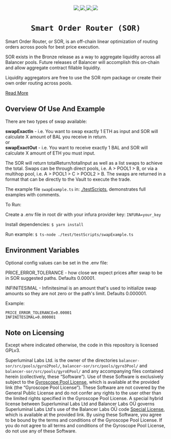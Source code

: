 <p align="center">
  <a href="https://circleci.com/gh/balancer-labs/balancer-sor">
    <img src="https://circleci.com/gh/balancer-labs/balancer-sor.svg?style=svg&circle-token=33636208d3161f79ff283b29c8dba9841bda8931" />
  </a>
  <a href="https://coveralls.io/github/balancer-labs/balancer-sor">
    <img src="https://coveralls.io/repos/github/balancer-labs/balancer-sor/badge.svg?t=7avwwt" />
  </a>
  <a href="https://www.gnu.org/licenses/gpl-3.0">
    <img src="https://img.shields.io/badge/License-GPLv3-green.svg" />
  </a>
  <a href="https://www.npmjs.com/package/@balancer-labs/sor">
    <img src="https://img.shields.io/badge/npm-v0.2.4-blue.svg?style=flat-square" />
  </a>
</p>

<h1 align=center><code>Smart Order Router (SOR)</code></h1>

Smart Order Router, or SOR, is an off-chain linear optimization of routing orders across pools for best price execution.

SOR exists in the Bronze release as a way to aggregate liquidity across all Balancer pools. Future releases of Balancer will accomplish this on-chain and allow aggregate contract fillable liquidity.

Liquidity aggregators are free to use the SOR npm package or create their own order routing across pools.

[Read More](https://docs.balancer.fi/developers/smart-order-router)

## Overview Of Use And Example

There are two types of swap available:

**swapExactIn** - i.e. You want to swap exactly 1 ETH as input and SOR will calculate X amount of BAL you receive in return.  
or  
**swapExactOut** - i.e. You want to receive exactly 1 BAL and SOR will calculate X amount of ETH you must input.

The SOR will return totalReturn/totalInput as well as a list swaps to achieve the total. Swaps can be through direct pools, i.e. A > POOL1 > B, or via a multihop pool, i.e. A > POOL1 > C > POOL2 > B. The swaps are returned in a format that can be directly to the Vault to execute the trade.

The example file `swapExample.ts` in: [./testScripts](test/testScripts/), demonstrates full examples with comments.

To Run:

Create a .env file in root dir with your infura provider key: `INFURA=your_key`

Install dependencies: `$ yarn install`

Run example: `$ ts-node ./test/testScripts/swapExample.ts`

## Environment Variables

Optional config values can be set in the .env file:

PRICE_ERROR_TOLERANCE - how close we expect prices after swap to be in SOR suggested paths. Defaults 0.00001.

INFINITESIMAL - Infinitesimal is an amount that's used to initialize swap amounts so they are not zero or the path's limit. Defaults 0.000001.

Example:

```
PRICE_ERROR_TOLERANCE=0.00001
INFINITESIMAL=0.000001
```

## Note on Licensing

Except where indicated otherwise, the code in this repository is licensed GPLv3.

Superluminal Labs Ltd. is the owner of the directories `balancer-sor/src/pools/gyro2Pool/`, `balancer-sor/src/pools/gyro3Pool/` and `balancer-sor/src/pools/gyroEPool/` and any accompanying files contained herein (collectively, these “Software”). Use of these Software is exclusively subject to the [Gyroscope Pool License](https://github.com/balancer-labs/balancer-sor/tree/master/src/pools/gyroEPool/LICENSE), which is available at the provided link (the “Gyroscope Pool License”). These Software are not covered by the General Public License and do not confer any rights to the user other than the limited rights specified in the Gyroscope Pool License. A special hybrid license between Superluminal Labs Ltd and Balancer Labs OÜ governs Superluminal Labs Ltd's use of the Balancer Labs OÜ code [Special License](https://github.com/balancer-labs/balancer-sor/tree/master/src/pools/gyroEPool/GyroscopeBalancerLicense.pdf), which is available at the provided link. By using these Software, you agree to be bound by the terms and conditions of the Gyroscope Pool License. If you do not agree to all terms and conditions of the Gyroscope Pool License, do not use any of these Software.
